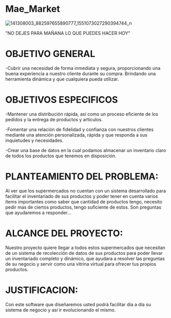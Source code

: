 # Mae_Market


![141308003_882597655890777_1551073027290394744_n](https://user-images.githubusercontent.com/78750880/107551255-06ebfb00-6ba0-11eb-8fb2-c2555115ffdd.png)

"NO DEJES PARA MAÑANA LO QUE PUEDES HACER HOY"



# OBJETIVO GENERAL

-Cubrir una necesidad de forma inmediata y segura, proporcionando una buena experiencia a nuestro cliente durante su compra. Brindando una herramienta dinámica y que cualquiera pueda utilizar.

# OBJETIVOS ESPECIFICOS

-Mantener una distribución rápida, así como un proceso eficiente de los pedidos y la entrega de productos y artículos. 

-Fomentar una relación de fidelidad y confianza con nuestros clientes mediante una atención personalizada, rápida y que responda a sus inquietudes y necesidades.

-Crear una base de datos en la cual podamos almacenar un inventario claro de todos los productos que tenemos en disposición.

# PLANTEAMIENTO DEL PROBLEMA:
Al ver que los supermercados no cuentan con un sistema desarrollado para facilitar el inventariado de sus productos y poder tener en cuenta varios ítems importantes como saber que cantidad de productos tengo, necesito pedir mas de ciertos productos, tengo suficiente de estos. Son preguntas que ayudaremos a responder…

# ALCANCE DEL PROYECTO:
Nuestro proyecto quiere llegar a todos estos supermercados que necesitan de un sistema de recolección de datos de sus productos para poder llevar un inventariado completo y dinámico, que ayudara a resolver las preguntas de su negocio y servir como una vitrina virtual para ofrecer tus propios productos. 

# JUSTIFICACION:
Con este software que diseñaremos usted podrá facilitar día a día su sistema de negocio y así ir evolucionando el mismo.
